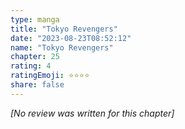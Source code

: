 ```yaml
---
type: manga
title: "Tokyo Revengers"
date: "2023-08-23T08:52:12"
name: "Tokyo Revengers"
chapter: 25
rating: 4
ratingEmoji: ⭐️⭐️⭐️⭐️
share: false
---
```


*[No review was written for this chapter]*
